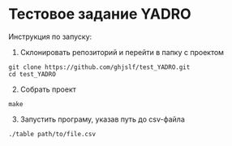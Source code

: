 # Тестовое задание YADRO

Инструкция по запуску:
1. Склонировать репозиторий и перейти в папку с проектом
```
git clone https://github.com/ghjslf/test_YADRO.git
cd test_YADRO
```
2. Собрать проект
```
make
```
3. Запустить програму, указав путь до csv-файла
```
./table path/to/file.csv
```
